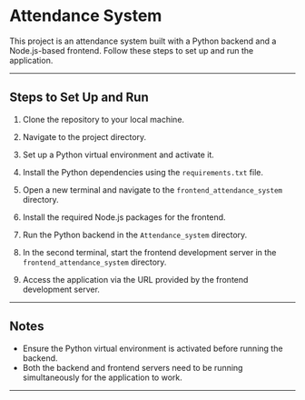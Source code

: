 # Attendance System

This project is an attendance system built with a Python backend and a Node.js-based frontend. Follow these steps to set up and run the application.

---

## Steps to Set Up and Run

1. Clone the repository to your local machine.

2. Navigate to the project directory.

3. Set up a Python virtual environment and activate it.

4. Install the Python dependencies using the `requirements.txt` file.

5. Open a new terminal and navigate to the `frontend_attendance_system` directory.

6. Install the required Node.js packages for the frontend.

7. Run the Python backend in the `Attendance_system` directory.

8. In the second terminal, start the frontend development server in the `frontend_attendance_system` directory.

9. Access the application via the URL provided by the frontend development server.

---

## Notes
- Ensure the Python virtual environment is activated before running the backend.
- Both the backend and frontend servers need to be running simultaneously for the application to work.

---

